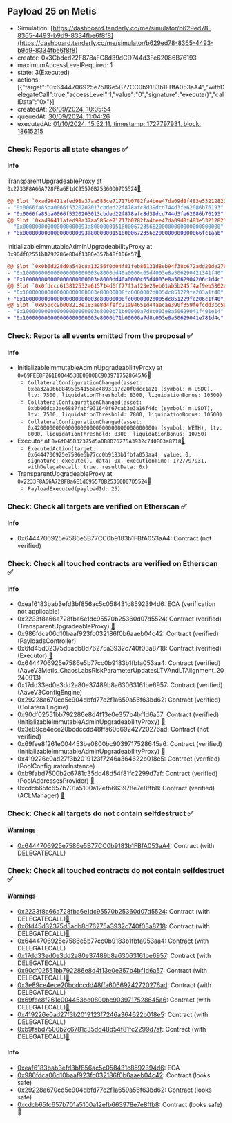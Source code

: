 ## Payload 25 on Metis

- Simulation: [https://dashboard.tenderly.co/me/simulator/b629ed78-8365-4493-b9d9-8334fbe6f8f8](https://dashboard.tenderly.co/me/simulator/b629ed78-8365-4493-b9d9-8334fbe6f8f8)
- creator: 0x3Cbded22F878aFC8d39dCD744d3Fe62086B76193
- maximumAccessLevelRequired: 1
- state: 3(Executed)
- actions: [{"target":"0x6444706925e7586e5B77CC0b9183b1FBfA053aA4","withDelegateCall":true,"accessLevel":1,"value":"0","signature":"execute()","callData":"0x"}]
- createdAt: [26/09/2024, 10:05:54](https://explorer.metis.io/tx/0x03e23f911808bcd937667a545160f4ad6eb29cf2966017f5cb28ed43102ecd84)
- queuedAt: [30/09/2024, 11:04:26](https://explorer.metis.io/tx/0x25ebdd5d30ff1b28144b9dc407b3cc6ea6961da39ce80a280a8212bc52d0cec3)
- executedAt: [01/10/2024, 15:52:11, timestamp: 1727797931, block: 18615215](https://explorer.metis.io/tx/0x7492bf7c57b0e558893f7240e822a47e37dc68199b19264277f2f3ca1a020de8)

### Check: Reports all state changes :white_check_mark:

#### Info


TransparentUpgradeableProxy at `0x2233F8A66A728FBa6E1dC95570B25360D07D5524`[:ghost:](https://github.com/bgd-labs/aave-address-book "GovernanceV3Metis.PAYLOADS_CONTROLLER")
```diff
@@ Slot `0xad96411afed98a37aa585ce71717b0782fa4bee47da09d8f483e532128238611` @@
- "0x0066fa85ba0066f5320202013cbded22f878afc8d39dcd744d3fe62086b76193"
+ "0x0066fa85ba0066f5320203013cbded22f878afc8d39dcd744d3fe62086b76193"
@@ Slot `0xad96411afed98a37aa585ce71717b0782fa4bee47da09d8f483e532128238612` @@
- "0x000000000000000000093a800000015180006723568200000000000000000000"
+ "0x000000000000000000093a800000015180006723568200000000000066fc1aab"
```

InitializableImmutableAdminUpgradeabilityProxy at `0x90df02551bB792286e8D4f13E0e357b4Bf1D6a57`[:ghost:](https://github.com/bgd-labs/aave-address-book "AaveV3Metis.POOL")
```diff
@@ Slot `0x0b6d228d0a542c8a13256f0d04f81feb86131d8eb94f38c672add20de2768652` @@
- "0x100000000000000000000003e8000dd40a0000c65d4003e8a506290421341f40"
+ "0x100000000000000000000003e8000dd40a0000c65d4003e8a5062904206c1d4c"
@@ Slot `0x0fdccc613812532a615714d6ff77f1af23e29eb01ab5b245f4af9eb5802adaec` @@
- "0x100000000000000000000003e80000008fc0000002d005dc851229fe203a1f40"
+ "0x100000000000000000000003e80000008fc0000002d005dc851229fe206c1f40"
@@ Slot `0x950cc9b008213e183ae8d4fefc21a94651d44aecae390f359fefcdd3cc5e49a8` @@
- "0x100000000000000000000003e8000b71b00000a7d8c003e8a50629041f401e14"
+ "0x100000000000000000000003e8000b71b00000a7d8c003e8a50629041e781d4c"
```


### Check: Reports all events emitted from the proposal :white_check_mark:

#### Info

- InitializableImmutableAdminUpgradeabilityProxy at `0x69FEE8F261E004453BE0800BC9039717528645A6`[:ghost:](https://github.com/bgd-labs/aave-address-book "AaveV3Metis.POOL_CONFIGURATOR")
  - `CollateralConfigurationChanged(asset: 0xea32a96608495e54156ae48931a7c20f0dcc1a21 (symbol: m.USDC), ltv: 7500, liquidationThreshold: 8300, liquidationBonus: 10500)`
  - `CollateralConfigurationChanged(asset: 0xbb06dca3ae6887fabf931640f67cab3e3a16f4dc (symbol: m.USDT), ltv: 7500, liquidationThreshold: 7800, liquidationBonus: 10500)`
  - `CollateralConfigurationChanged(asset: 0x420000000000000000000000000000000000000a (symbol: WETH), ltv: 8000, liquidationThreshold: 8300, liquidationBonus: 10750)`
- Executor at `0x6fD45D32375d5aDB8D76275A3932c740F03a8718`[:ghost:](https://github.com/bgd-labs/aave-address-book "AaveV3Metis.ACL_ADMIN, GovernanceV3Metis.EXECUTOR_LVL_1")
  - `ExecutedAction(target: 0x6444706925e7586e5b77cc0b9183b1fbfa053aa4, value: 0, signature: execute(), data: 0x, executionTime: 1727797931, withDelegatecall: true, resultData: 0x)`
- TransparentUpgradeableProxy at `0x2233F8A66A728FBa6E1dC95570B25360D07D5524`[:ghost:](https://github.com/bgd-labs/aave-address-book "GovernanceV3Metis.PAYLOADS_CONTROLLER")
  - `PayloadExecuted(payloadId: 25)`

### Check: Check all targets are verified on Etherscan :white_check_mark:

#### Info

- 0x6444706925e7586e5B77CC0b9183b1FBfA053aA4: Contract (not verified) 

### Check: Check all touched contracts are verified on Etherscan :white_check_mark:

#### Info

- 0xeaf6183bab3efd3bf856ac5c058431c8592394d6: EOA (verification not applicable)
- 0x2233f8a66a728fba6e1dc95570b25360d07d5524: Contract (verified) (TransparentUpgradeableProxy) [:ghost:](https://github.com/bgd-labs/aave-address-book "GovernanceV3Metis.PAYLOADS_CONTROLLER")
- 0x986fdca06d10baaf923fc032186f0b6aaeb04c42: Contract (verified) (PayloadsController) 
- 0x6fd45d32375d5adb8d76275a3932c740f03a8718: Contract (verified) (Executor) [:ghost:](https://github.com/bgd-labs/aave-address-book "AaveV3Metis.ACL_ADMIN, GovernanceV3Metis.EXECUTOR_LVL_1")
- 0x6444706925e7586e5b77cc0b9183b1fbfa053aa4: Contract (verified) (AaveV3Metis_ChaosLabsRiskParameterUpdatesLTVAndLTAlignment_20240913) 
- 0x17dd33ed0e3dd2a80e37489b8a63063161be6957: Contract (verified) (AaveV3ConfigEngine) 
- 0x29228a670cd5e904dbfd77c2f1a659a56f63bd62: Contract (verified) (CollateralEngine) 
- 0x90df02551bb792286e8d4f13e0e357b4bf1d6a57: Contract (verified) (InitializableImmutableAdminUpgradeabilityProxy) [:ghost:](https://github.com/bgd-labs/aave-address-book "AaveV3Metis.POOL")
- 0x3e89ce4ece20bcdccdd48ffa60669242720276ad: Contract (not verified) 
- 0x69fee8f261e004453be0800bc9039717528645a6: Contract (verified) (InitializableImmutableAdminUpgradeabilityProxy) [:ghost:](https://github.com/bgd-labs/aave-address-book "AaveV3Metis.POOL_CONFIGURATOR")
- 0x419226e0ad27f3b2019123f7246a364622b018e5: Contract (verified) (PoolConfiguratorInstance) 
- 0xb9fabd7500b2c6781c35dd48d54f81fc2299d7af: Contract (verified) (PoolAddressesProvider) [:ghost:](https://github.com/bgd-labs/aave-address-book "AaveV3Metis.POOL_ADDRESSES_PROVIDER")
- 0xcdcb65fc657b701a5100a12efb663978e7e8ffb8: Contract (verified) (ACLManager) [:ghost:](https://github.com/bgd-labs/aave-address-book "AaveV3Metis.ACL_MANAGER")

### Check: Check all targets do not contain selfdestruct :white_check_mark:

#### Warnings

- [0x6444706925e7586e5B77CC0b9183b1FBfA053aA4](https://explorer.metis.io/address/0x6444706925e7586e5B77CC0b9183b1FBfA053aA4): Contract (with DELEGATECALL)

### Check: Check all touched contracts do not contain selfdestruct :white_check_mark:

#### Warnings

- [0x2233f8a66a728fba6e1dc95570b25360d07d5524](https://explorer.metis.io/address/0x2233f8a66a728fba6e1dc95570b25360d07d5524): Contract (with DELEGATECALL)[:ghost:](https://github.com/bgd-labs/aave-address-book "GovernanceV3Metis.PAYLOADS_CONTROLLER")
- [0x6fd45d32375d5adb8d76275a3932c740f03a8718](https://explorer.metis.io/address/0x6fd45d32375d5adb8d76275a3932c740f03a8718): Contract (with DELEGATECALL)[:ghost:](https://github.com/bgd-labs/aave-address-book "AaveV3Metis.ACL_ADMIN, GovernanceV3Metis.EXECUTOR_LVL_1")
- [0x6444706925e7586e5b77cc0b9183b1fbfa053aa4](https://explorer.metis.io/address/0x6444706925e7586e5b77cc0b9183b1fbfa053aa4): Contract (with DELEGATECALL)
- [0x17dd33ed0e3dd2a80e37489b8a63063161be6957](https://explorer.metis.io/address/0x17dd33ed0e3dd2a80e37489b8a63063161be6957): Contract (with DELEGATECALL)
- [0x90df02551bb792286e8d4f13e0e357b4bf1d6a57](https://explorer.metis.io/address/0x90df02551bb792286e8d4f13e0e357b4bf1d6a57): Contract (with DELEGATECALL)[:ghost:](https://github.com/bgd-labs/aave-address-book "AaveV3Metis.POOL")
- [0x3e89ce4ece20bcdccdd48ffa60669242720276ad](https://explorer.metis.io/address/0x3e89ce4ece20bcdccdd48ffa60669242720276ad): Contract (with DELEGATECALL)
- [0x69fee8f261e004453be0800bc9039717528645a6](https://explorer.metis.io/address/0x69fee8f261e004453be0800bc9039717528645a6): Contract (with DELEGATECALL)[:ghost:](https://github.com/bgd-labs/aave-address-book "AaveV3Metis.POOL_CONFIGURATOR")
- [0x419226e0ad27f3b2019123f7246a364622b018e5](https://explorer.metis.io/address/0x419226e0ad27f3b2019123f7246a364622b018e5): Contract (with DELEGATECALL)
- [0xb9fabd7500b2c6781c35dd48d54f81fc2299d7af](https://explorer.metis.io/address/0xb9fabd7500b2c6781c35dd48d54f81fc2299d7af): Contract (with DELEGATECALL)[:ghost:](https://github.com/bgd-labs/aave-address-book "AaveV3Metis.POOL_ADDRESSES_PROVIDER")

#### Info

- [0xeaf6183bab3efd3bf856ac5c058431c8592394d6](https://explorer.metis.io/address/0xeaf6183bab3efd3bf856ac5c058431c8592394d6): EOA
- [0x986fdca06d10baaf923fc032186f0b6aaeb04c42](https://explorer.metis.io/address/0x986fdca06d10baaf923fc032186f0b6aaeb04c42): Contract (looks safe)
- [0x29228a670cd5e904dbfd77c2f1a659a56f63bd62](https://explorer.metis.io/address/0x29228a670cd5e904dbfd77c2f1a659a56f63bd62): Contract (looks safe)
- [0xcdcb65fc657b701a5100a12efb663978e7e8ffb8](https://explorer.metis.io/address/0xcdcb65fc657b701a5100a12efb663978e7e8ffb8): Contract (looks safe)[:ghost:](https://github.com/bgd-labs/aave-address-book "AaveV3Metis.ACL_MANAGER")

